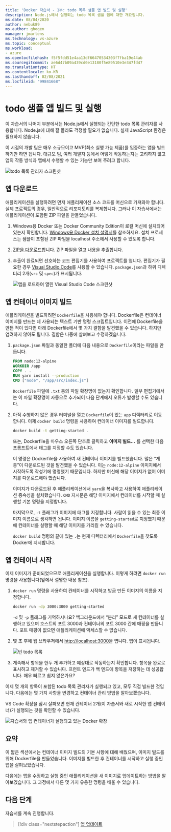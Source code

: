 ```yaml
---
title: 'Docker 자습서 - 1부: todo 목록 샘플 앱 빌드 및 실행'
description: Node.js에서 실행되는 todo 목록 샘플 앱에 대한 개요입니다.
ms.date: 08/04/2020
author: nebuk89
ms.author: ghogen
manager: jmartens
ms.technology: vs-azure
ms.topic: conceptual
ms.workload:
- azure
ms.openlocfilehash: f5f5fdd51e4aa13df66470534303f7fba19e44ab
ms.sourcegitcommit: ae6d47b09a439cd0e13180f5e89510e3e347fd47
ms.translationtype: HT
ms.contentlocale: ko-KR
ms.lasthandoff: 02/08/2021
ms.locfileid: "99841668"
---
```

# <a name="build-and-run-the-todo-sample-app"></a>todo 샘플 앱 빌드 및 실행

이 자습서의 나머지 부분에서는 Node.js에서 실행되는 간단한 todo 목록 관리자를 사용합니다. Node.js에 대해 잘 몰라도 걱정할 필요가 없습니다. 실제 JavaScript 환경은 필요하지 않습니다.

이 시점의 개발 팀은 매우 소규모이고 MVP(최소 실행 가능 제품)를 입증하는 앱을 빌드하기만 하면 됩니다. 대규모 팀, 여러 개발자 등에서 어떻게 작동하는지는 고려하지 않고 앱의 작동 방식과 앱에서 수행할 수 있는 기능만 보여 주려고 합니다.

![todo 목록 관리자 스크린샷](media/todo-list-sample.png)

## <a name="get-the-app"></a>앱 다운로드

애플리케이션을 실행하려면 먼저 애플리케이션 소스 코드를 머신으로 가져와야 합니다. 실제 프로젝트의 경우, 일반적으로 리포지토리를 복제합니다. 그러나 이 자습서에서는 애플리케이션이 포함된 ZIP 파일을 만들었습니다.

1. Windows용 Docker 또는 Docker Community Edition이 로컬 머신에 설치되어 있는지 확인합니다. [Windows용 Docker 설치 설명서](https://docs.docker.com/docker-for-windows/install/)를 참조하세요. 설치 프로세스는 샘플이 포함된 ZIP 파일을 localhost 주소에서 사용할 수 있도록 합니다.

1. [ZIP을 다운로드](http://localhost/assets/app.zip)합니다. ZIP 파일을 열고 내용을 추출합니다.

1. 추출이 완료되면 선호하는 코드 편집기를 사용하여 프로젝트를 엽니다. 편집기가 필요한 경우 [Visual Studio Code](https://code.visualstudio.com/)를 사용할 수 있습니다. `package.json`과 하위 디렉터리 2개(`src` 및 `spec`)가 표시됩니다.

    ![앱을 로드하여 열린 Visual Studio Code 스크린샷](media/ide-screenshot.png)

## <a name="building-the-apps-container-image"></a>앱 컨테이너 이미지 빌드

애플리케이션을 빌드하려면 `Dockerfile`을 사용해야 합니다. Dockerfile은 컨테이너 이미지를 만드는 데 사용되는 텍스트 기반 명령 스크립트입니다. 이전에 Dockerfile을 만든 적이 있다면 아래 Dockerfile에서 몇 가지 결함을 발견했을 수 있습니다. 하지만 염려하지 않아도 됩니다. 결함은 나중에 살펴보고 수정하겠습니다.

1. `package.json` 파일과 동일한 폴더에 다음 내용으로 `Dockerfile`이라는 파일을 만듭니다.

    ```dockerfile
    FROM node:12-alpine
    WORKDIR /app
    COPY . .
    RUN yarn install --production
    CMD ["node", "/app/src/index.js"]
    ```

    `Dockerfile` 파일에 `.txt` 등의 파일 확장명이 없는지 확인합니다. 일부 편집기에서는 이 파일 확장명이 자동으로 추가되어 다음 단계에서 오류가 발생할 수도 있습니다.

1. 아직 수행하지 않은 경우 터미널을 열고 `Dockerfile`이 있는 `app` 디렉터리로 이동합니다. 이제 `docker build` 명령을 사용하여 컨테이너 이미지를 빌드합니다.

    ```bash
    docker build -t getting-started .
    ```

    또는, Dockerfile을 마우스 오른쪽 단추로 클릭하고 **이미지 빌드...** 를 선택한 다음 프롬프트에서 태그를 지정할 수도 있습니다.

    이 명령은 Dockerfile을 사용하여 새 컨테이너 이미지를 빌드했습니다. 많은 “계층”이 다운로드된 것을 발견했을 수 있습니다. 이는 `node:12-alpine` 이미지에서 시작하도록 작성기에 명령했기 때문입니다. 하지만 머신에 해당 이미지가 없어 이미지를 다운로드해야 했습니다.

    이미지가 다운로드된 후 애플리케이션에서 `yarn`을 복사하고 사용하여 애플리케이션 종속성을 설치했습니다. `CMD` 지시문은 해당 이미지에서 컨테이너를 시작할 때 실행할 기본 명령을 지정합니다.

    마지막으로, `-t` 플래그가 이미지에 태그를 지정합니다. 사람이 읽을 수 있는 최종 이미지 이름으로 생각하면 됩니다. 이미지 이름을 `getting-started`로 지정했기 때문에 컨테이너를 실행할 때 해당 이미지를 가리킬 수 있습니다.

    `docker build` 명령의 끝에 있는 `.`는 현재 디렉터리에서 `Dockerfile`을 찾도록 Docker에 지시합니다.

## <a name="starting-an-app-container"></a>앱 컨테이너 시작

이제 이미지가 준비되었으므로 애플리케이션을 실행합니다. 이렇게 하려면 `docker run` 명령을 사용합니다(앞에서 설명한 내용 참조).

1. `docker run` 명령을 사용하여 컨테이너를 시작하고 방금 만든 이미지의 이름을 지정합니다.

    ```bash
    docker run -dp 3000:3000 getting-started
    ```

    `-d` 및 `-p` 플래그를 기억하시나요? 백그라운드에서 “분리” 모드로 새 컨테이너를 실행하고 있으며 호스트의 포트 3000과 컨테이너의 포트 3000 간에 매핑을 만듭니다. 포트 매핑이 없으면 애플리케이션에 액세스할 수 없습니다.

1. 몇 초 후에 웹 브라우저에서 [http://localhost:3000](http://localhost:3000)을 엽니다.
    앱이 표시됩니다.

    ![빈 todo 목록](media/todo-list-empty.png)

1. 계속해서 항목을 한두 개 추가하고 예상대로 작동하는지 확인합니다. 항목을 완료로 표시하고 제거할 수 있습니다. 프런트 엔드가 백 엔드에 항목을 저장하는 데 성공합니다. 매우 빠르고 쉽지 않은가요?

이제 몇 개의 항목이 포함된 todo 목록 관리자가 실행되고 있고, 모두 직접 빌드한 것입니다. 다음에는 몇 가지 사항을 변경하고 컨테이너 관리 방법을 알아보겠습니다.

VS Code 확장을 잠시 살펴보면 현재 컨테이너 2개(이 자습서와 새로 시작한 앱 컨테이너)가 실행되는 것을 확인할 수 있습니다.

![자습서와 앱 컨테이너가 실행되고 있는 Docker 확장](media/vs-two-containers.png)

## <a name="recap"></a>요약

이 짧은 섹션에서는 컨테이너 이미지 빌드의 기본 사항에 대해 배웠으며, 이미지 빌드를 위해 Dockerfile을 만들었습니다. 이미지를 빌드한 후 컨테이너를 시작하고 실행 중인 앱을 살펴보았습니다.

다음에는 앱을 수정하고 실행 중인 애플리케이션을 새 이미지로 업데이트하는 방법을 알아보겠습니다. 그 과정에서 다른 몇 가지 유용한 명령을 배울 수 있습니다.

## <a name="next-steps"></a>다음 단계

자습서를 계속 진행합니다.

> [!div class="nextstepaction"]
> [앱 업데이트](update-your-app.md)
